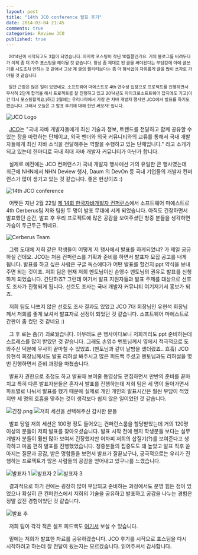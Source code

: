 ```yaml
---
layout: post
title: "14th JCO conference 발표 후기"
date: 2014-03-04 21:45
comments: true
categories: Review JCO
published: true
---
```


<small>&nbsp;&nbsp;2014년이 시작되고도 3월이 되었습니다. 마지막 포스팅이 작년 10월쯤인가요. 거의 블로그를 버려두다가 이제 좀 더 자주 포스팅을 해야될 것 같습니다. 항상 좀 제대로 된 글을 써야된다는 부담감에 아예 글쓰기를 시도조차 안하는 것 같애서 그냥 제 글의 퀄리티보다는 좀 더 형식없이 자유롭게 글을 많이 쓰자로 가야될 것 같습니다.

&nbsp;&nbsp;일단 근황은 많은 일이 있었네요. 소프트웨어 마에스트로 4th 연수생 입장으로 프로젝트를 진행하면서 무사히 2단계 합격을 해서 프로젝트를 잘 진행하고 있고 2014년도 마이크로소프트웨어 잡지에도 기고(이건 다시 포스팅할게요.)하고 2월에는 우리나라에서 가장 큰 자바 개발자 행사인 JCO에서 발표를 하기도 했습니다. 그래서 오늘은 그 발표 후기에 대해 한번 써보자! 입니다.</small> 

![JCO Logo](http://imageshack.com/a/img607/5356/5cld.png)


&nbsp;&nbsp;[JCO](http://www.jco.or.kr/)는 "국내 자바 개발자들에게 최신 기술과 정보, 트렌드를 전달하고 함께 공유할 수 있는 장을 마련하는 단체이고, 외국 벤더와 외국 커뮤니티와의 교류를 통해서 국내 개발자들에게 최신 자바 소식을 전달해주는 역할을 수행하고 있는 단체입니다." 라고 소개가 되고 있는데 한마디로 국내 최대 자바 개발자 커뮤니티가 아닌가 합니다.

&nbsp;&nbsp;실제로 예전에는 JCO 컨퍼런스가 국내 개발자 행사에선 거의 유일한 큰 행사였는데 최근에 NHN에서 NHN Deview 행사, Daum 의 DevOn 등 국내 기업들의 개발자 컨퍼런스가 많이 생기고 있는 것 같습니다. 좋은 현상이죠 :)

![14th JCO conference](http://imageshack.com/a/img203/6185/xtws.png)

&nbsp;&nbsp;어쨋든 지난 2월 22일 [제 14회 한국자바개발자 컨퍼런스](http://www.jcoconference.co.kr/)에서 소프트웨어 마에스트로 4th Cerberus팀 저와 팀원 두 명이 발표 무대에 서게 되었습니다. 아직도 긴장하면서 발표했던 순간, 발표 후 우리 프로젝트에 많은 공감을 보여주셨던 청중 분들을 생각하면 가슴이 두근두근 뛰네요. <!-- more -->

![Cerberus Team](http://imageshack.com/a/img703/8967/v3ch.png)

&nbsp;&nbsp;그럼 도대체 저희 같은 학생들이 어떻게 저 행사에서 발표를 하게되었냐? 가 제일 궁금하실 건데요. JCO는 처음 컨퍼런스를 기획과 준비를 하면서 발표자 모집 공고를 내게 됩니다. 발표를 하고 싶은 사람은 구글 독스에다가 어떤 발표를 할건지 ppt 약식을 보내주면 되는 것이죠. 저희 팀은 현재 저희 멘토님이신 손영수 멘토님의 권유로 발표를 신청하게 되었습니다. 간단하죠? 그런데 여기서 발표 지원자들과 발표 주제를 대상으로 선호도 조사가 진행되게 됩니다. 선호도 조사는 국내 개발자 커뮤니티 여기저기서 홍보가 되죠. 

&nbsp;&nbsp;저희 팀도 나쁘지 않은 선호도 조사 결과도 있었고 JCO 7대 회장님인 유현석 회장님께서 저희를 좋게 보셔서 발표자로 선정이 되었던 것 같습니다. 소프트웨어 마에스트로 간판이 좀 컸던 것 같네요 :) 

&nbsp;&nbsp;그 후 로는 좀(?) 괴로웠습니다. 아무래도 큰 행사이다보니 저희끼리도 ppt 준비하는데 스트레스를 많이 받았던 것 같습니다. 그래도 손영수 멘토님께서 옆에서 적극적으로 도와주신 덕분에 무사히 끝마칠 수 있었죠. (멘토님과 같이 날밤을 샜더랬죠.. 흐흨) JCO 유현석 회장님께서도 발표 리허설 봐주시고 많은 피드백 주셨고 멘토님과도 리허설을 몇 번 진행하면서 준비 과정을 마쳤습니다.

&nbsp;&nbsp;발표자 권한으로 초청도 하고 발표때 보여줄 동영상도 편집하면서 만반의 준비를 끝마치고 특히 다른 발표자분들은 혼자서 발표를 진행하는데 저희 팀은 세 명이 돌아가면서 파트별로 나눠서 발표를 했기 때문에 실제로 개인 개인의 발표시간은 훨씬 부담이 적었지만 세 명의 호흡을 맞추는 것이 생각보다 쉽지 않은 일이었던 것 같습니다.

![긴장.png](http://imageshack.com/a/img855/4664/k1n3.png)
![저희 세션을 선택해주신 감사한 분들](http://imageshack.com/a/img21/5013/z9qz.png)

&nbsp;&nbsp;발표 당일 저희 세션은 100명 정도 들어오는 컨퍼런스룸을 할당받았는데 거의 120명 이상의 분들이 저희 발표를 찾아오셨습니다. 발표 시작 전에 왠지 학생분들 보다는 실무 개발자 분들이 훨씬 많아 보여서 긴장했지만 어차피 저희의 삽질기(?)를 보여준다고 생각하고 마음 편히 발표를 진행했었습니다. 청중분들의 집중도도 꽤 높았고 발표 직후 쏟아지는 질문과 공감, 받은 명함들을 보면서 발표가 잘끝났구나, 궁극적으로는 우리가 진행하는 프로젝트가 많은 사람들의 공감을 얻어내고 있구나를 느꼈습니다.

![발표자 1](http://imageshack.com/a/img541/2481/g796.jpg)
![발표자 2](http://imageshack.com/a/img703/2744/72db.jpg)
![발표자 3](http://imageshack.com/a/img513/9923/fc4m.jpg)

&nbsp;&nbsp;결과적으로 하기 전에는 굉장히 많이 부담되고 준비하는 과정에서도 분명 힘든 점이 있었으나 확실히 큰 컨퍼런스에서 저희의 기술을 공유하고 발표하고 공감을 나누는 경험은 정말 값진 경험이었던 것 같습니다.

![발표 후](http://imageshack.com/a/img46/8002/e7qa.jpg)

&nbsp;&nbsp;저희 팀이 각각 적은 셀프 피드백도 [여기서](https://docs.google.com/spreadsheet/ccc?key=0AqDqphPwAZV0dHhVTGJGZFJWT1haWVRMTU1XdzFqWUE#gid=0) 보실 수 있습니다.

&nbsp;&nbsp;밑에는 저희가 발표한 자료를 공유하겠습니다. JCO 후기를 시작으로 포스팅을 다시 시작하려고 하는데 잘 전달이 됬는지는 모르겠습니다. 읽어주셔서 감사합니다.

&nbsp;
&nbsp;
<script async class="speakerdeck-embed" data-id="dab41c107f4c01311bfb5ee28cb54637" data-ratio="1.41436464088398" src="//speakerdeck.com/assets/embed.js"></script>